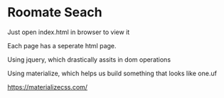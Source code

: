 # Roomate Seach

Just open index.html in browser to view it

Each page has a seperate html page. 

Using jquery, which drastically assits in dom operations

Using materialize, which helps us build something that looks like one.uf

https://materializecss.com/